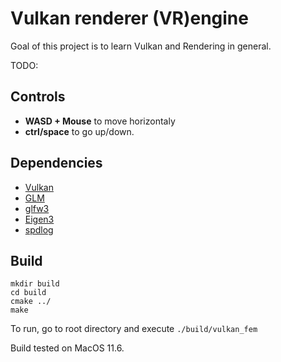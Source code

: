 # Vulkan renderer (VR)engine 

Goal of this project is to learn Vulkan and Rendering in general.


TODO:

## Controls

* __WASD + Mouse__ to move horizontaly
* __ctrl/space__ to go up/down.

## Dependencies

* [Vulkan](https://www.lunarg.com/vulkan-sdk/)
* [GLM](https://github.com/g-truc/glm)
* [glfw3](https://www.glfw.org/)
* [Eigen3](https://eigen.tuxfamily.org/index.php?title=Main_Page)
* [spdlog](https://github.com/gabime/spdlog)

## Build

```
mkdir build
cd build
cmake ../
make
```

To run, go to root directory and execute ```./build/vulkan_fem```

Build tested on MacOS 11.6.
